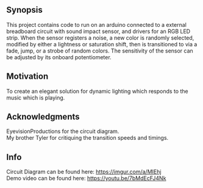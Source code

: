 ## Synopsis
This project contains code to run on an arduino connected to a external breadboard circuit with sound impact sensor, and drivers for an RGB LED strip. When the sensor registers a noise, a new color is randomly selected, modified by either a lightness or saturation shift, then is transitioned to via a fade, jump, or a strobe of random colors. The sensitivity of the sensor can be adjusted by its onboard potentiometer. 

## Motivation
To create an elegant solution for dynamic lighting which responds to the music which is playing. 

## Acknowledgments
EyevisionProductions for the circuit diagram.  
My brother Tyler for critiquing the transition speeds and timings. 

## Info
Circuit Diagram can be found here: https://imgur.com/a/MIEhj  
Demo video can be found here: https://youtu.be/7bMdEcFJ4Nk

